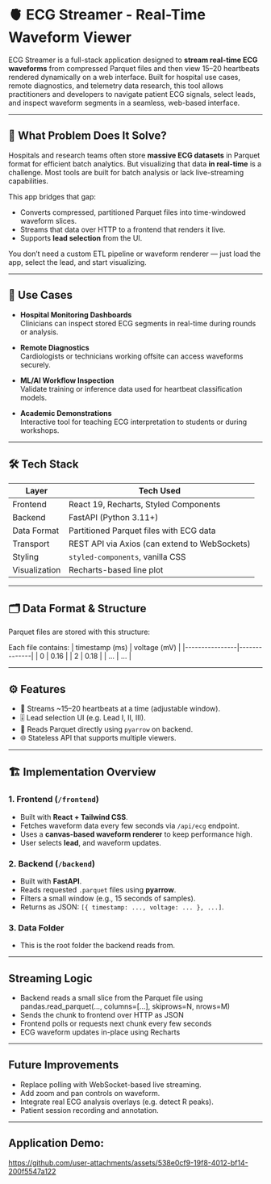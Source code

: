 # 🫀 ECG Streamer - Real-Time Waveform Viewer

ECG Streamer is a full-stack application designed to **stream real-time ECG waveforms** from compressed Parquet files and then view 15–20 heartbeats rendered dynamically on a web interface. Built for hospital use cases, remote diagnostics, and telemetry data research, this tool allows practitioners and developers to navigate patient ECG signals, select leads, and inspect waveform segments in a seamless, web-based interface.

---

## 📌 What Problem Does It Solve?

Hospitals and research teams often store **massive ECG datasets** in Parquet format for efficient batch analytics. But visualizing that data **in real-time** is a challenge. Most tools are built for batch analysis or lack live-streaming capabilities.

This app bridges that gap:
- Converts compressed, partitioned Parquet files into time-windowed waveform slices.
- Streams that data over HTTP to a frontend that renders it live.
- Supports **lead selection** from the UI.

You don’t need a custom ETL pipeline or waveform renderer — just load the app, select the lead, and start visualizing.

---

## 🎯 Use Cases

- **Hospital Monitoring Dashboards**  
  Clinicians can inspect stored ECG segments in real-time during rounds or analysis.

- **Remote Diagnostics**  
  Cardiologists or technicians working offsite can access waveforms securely.

- **ML/AI Workflow Inspection**  
  Validate training or inference data used for heartbeat classification models.

- **Academic Demonstrations**  
  Interactive tool for teaching ECG interpretation to students or during workshops.

---

## 🛠️ Tech Stack

| Layer        | Tech Used                                     |
|--------------|-----------------------------------------------|
| Frontend     | React 19, Recharts, Styled Components         |
| Backend      | FastAPI (Python 3.11+)                        |
| Data Format  | Partitioned Parquet files with ECG data       |
| Transport    | REST API via Axios (can extend to WebSockets) |
| Styling      | `styled-components`, vanilla CSS              |
| Visualization| Recharts-based line plot                      |

---

## 🗂️ Data Format & Structure

Parquet files are stored with this structure:

Each file contains:
| timestamp (ms) | voltage (mV) |
|----------------|--------------|
| 0              | 0.16         |
| 2              | 0.18         |
| ...            | ...          |

---

## ⚙️ Features

- 🔁 Streams ~15–20 heartbeats at a time (adjustable window).
- 🎚️ Lead selection UI (e.g. Lead I, II, III).
- 📄 Reads Parquet directly using `pyarrow` on backend.
- 🌐 Stateless API that supports multiple viewers.

---

## 🏗️ Implementation Overview

### 1. **Frontend (`/frontend`)**
- Built with **React + Tailwind CSS**.
- Fetches waveform data every few seconds via `/api/ecg` endpoint.
- Uses a **canvas-based waveform renderer** to keep performance high.
- User selects **lead**, and waveform updates.

### 2. **Backend (`/backend`)**
- Built with **FastAPI**.
- Reads requested `.parquet` files using **pyarrow**.
- Filters a small window (e.g., 15 seconds of samples).
- Returns as JSON: `[{ timestamp: ..., voltage: ... }, ...]`.

### 3. **Data Folder**
- This is the root folder the backend reads from.

---

## Streaming Logic
- Backend reads a small slice from the Parquet file using pandas.read_parquet(..., columns=[...], skiprows=N, nrows=M)
- Sends the chunk to frontend over HTTP as JSON
- Frontend polls or requests next chunk every few seconds
- ECG waveform updates in-place using Recharts

---

## Future Improvements
- Replace polling with WebSocket-based live streaming.
- Add zoom and pan controls on waveform.
- Integrate real ECG analysis overlays (e.g. detect R peaks).
- Patient session recording and annotation.

---

## Application Demo:
https://github.com/user-attachments/assets/538e0cf9-19f8-4012-bf14-200f5547a122


